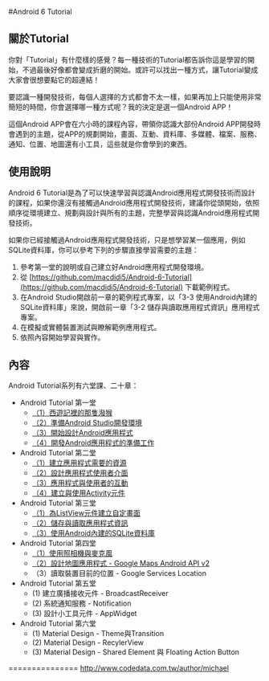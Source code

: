 #Android 6 Tutorial

## 關於Tutorial

你對「Tutorial」有什麼樣的感覺？每一種技術的Tutorial都告訴你這是學習的開始，不過最後好像都會變成折磨的開始。或許可以找出一種方式，讓Tutorial變成大家會很想要點它的超連結！

要認識一種開發技術，每個人選擇的方式都會不太一樣，如果再加上只能使用非常簡短的時間，你會選擇哪一種方式呢？我的決定是選一個Android APP！

這個Android APP會在六小時的課程內容，帶領你認識大部份Android  APP開發時會遇到的主題，從APP的規劃開始，畫面、互動、資料庫、多媒體、檔案、服務、通知、位置、地圖還有小工具，這些就是你會學到的東西。

## 使用說明

Android 6 Tutorial是為了可以快速學習與認識Android應用程式開發技術而設計的課程，如果你還沒有接觸過Android應用程式開發技術，建議你從頭開始，依照順序從環境建立、規劃與設計與所有的主題，完整學習與認識Android應用程式開發技術。

如果你已經接觸過Android應用程式開發技術，只是想學習某一個應用，例如SQLite資料庫，你可以參考下列的步驟直接學習需要的主題：

1. 參考第一堂的說明或自己建立好Android應用程式開發環境。
2. 從 [https://github.com/macdidi5/Android-6-Tutorial](https://github.com/macdidi5/Android-6-Tutorial) 下載範例程式。
3. 在Android Studio開啟前一章的範例程式專案，以「3-3 使用Android內建的SQLite資料庫」來說，開啟前一章「3-2 儲存與讀取應用程式資訊」應用程式專案。
4. 在模擬或實體裝置測試與瞭解範例應用程式。
5. 依照內容開始學習與實作。

## 內容

Android Tutorial系列有六堂課、二十章：

*	Android Tutorial 第一堂
	*	[（1）西遊記裡的那隻潑猴](http://www.codedata.com.tw/mobile/android-6-tutorial-1-1/)
	*	[（2）準備Android Studio開發環境](http://www.codedata.com.tw/mobile/android-6-tutorial-1-2/)
	*	[（3）開始設計Android應用程式](http://www.codedata.com.tw/mobile/android-6-tutorial-1-3/)
	*	[（4）開發Android應用程式的準備工作](http://www.codedata.com.tw/mobile/android-6-tutorial-1-4/)
*	Android Tutorial 第二堂
	*	[（1）建立應用程式需要的資源](http://www.codedata.com.tw/mobile/android-6-tutorial-2-1/)
	*	[（2）設計應用程式使用者介面](http://www.codedata.com.tw/mobile/android-6-tutorial-2-2/)
	*	[（3）應用程式與使用者的互動](http://www.codedata.com.tw/mobile/android-6-tutorial-2-3/)
	*	[（4）建立與使用Activity元件](http://www.codedata.com.tw/mobile/android-6-tutorial-2-4/)
*	Android Tutorial 第三堂
	*	[（1）為ListView元件建立自定畫面](http://www.codedata.com.tw/mobile/android-6-tutorial-3-1/)
	*	[（2）儲存與讀取應用程式資訊](http://www.codedata.com.tw/mobile/android-6-tutorial-3-2/)
	*	[（3）使用Android內建的SQLite資料庫](http://www.codedata.com.tw/mobile/android-6-tutorial-3-3/)
*	Android Tutorial 第四堂
	*	[（1）使用照相機與麥克風](http://www.codedata.com.tw/mobile/android-6-tutorial-4-1/)
	*	[（2）設計地圖應用程式 - Google Maps Android API v2](http://www.codedata.com.tw/mobile/android-6-tutorial-4-2/)
	*	（3）讀取裝置目前的位置 - Google Services Location
*	Android Tutorial 第五堂
	*	(1) 建立廣播接收元件 - BroadcastReceiver
	*	(2) 系統通知服務 - Notification
	*	(3) 設計小工具元件 - AppWidget
*	Android Tutorial 第六堂
	*	(1) Material Design - Theme與Transition
	*	(2) Material Design - RecylerView
	*	(3) Material Design - Shared Element 與 Floating Action Button

===============
http://www.codedata.com.tw/author/michael
